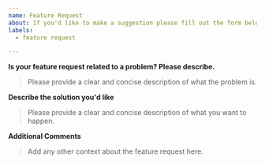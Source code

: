 ```yaml
---
name: Feature Request
about: If you'd like to make a suggestion please fill out the form below.
labels:
  - feature request

---
```


**Is your feature request related to a problem? Please describe.**

> Please provide a clear and concise description of what the problem is.

**Describe the solution you'd like**

> Please provide a clear and concise description of what you want to happen.

**Additional Comments**

> Add any other context about the feature request here.
